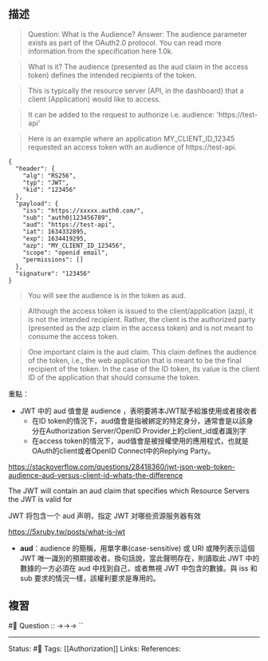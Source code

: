 ## 描述


> Question: What is the Audience?
> Answer:
> The audience parameter exists as part of the OAuth2.0 protocol. You can read more information from the specification here 1.0k.

> What is it?
> The audience (presented as the aud claim in the access token) defines the intended recipients of the token.

> This is typically the resource server (API, in the dashboard) that a client (Application) would like to access.

> It can be added to the request to authorize i.e. audience: 'https://test-api'

> Here is an example where an application MY_CLIENT_ID_12345 requested an access token with an audience of https://test-api.

```
{
  "header": {
    "alg": "RS256",
    "typ": "JWT",
    "kid": "123456"
  },
  "payload": {
    "iss": "https://xxxxx.auth0.com/",
    "sub": "auth0|123456789",
    "aud": "https://test-api",
    "iat": 1634332895,
    "exp": 1634419295,
    "azp": "MY_CLIENT_ID_123456",
    "scope": "openid email",
    "permissions": []
  },
  "signature": "123456"
}
```

> You will see the audience is in the token as aud.

> Although the access token is issued to the client/application (azp), it is not the intended recipient. Rather, the client is the authorized party (presented as the azp claim in the access token) and is not meant to consume the access token.



> One important claim is the aud claim. This claim defines the audience of the token, i.e., the web application that is meant to be the final recipient of the token. In the case of the ID token, its value is the client ID of the application that should consume the token.


重點：
- JWT 中的 aud 值會是 audience ，表明要將本JWT賦予給誰使用或者接收者
	- 在ID token的情況下，aud值會是指被綁定的特定身分，通常會是以該身分在Authorization Server/OpenID Provider上的client_id或者識別字
	- 在access token的情況下，aud值會是被授權使用的應用程式，也就是OAuth的client或者OpenID Connect中的Replying Party。

https://stackoverflow.com/questions/28418360/jwt-json-web-token-audience-aud-versus-client-id-whats-the-difference


The JWT will contain an aud claim that specifies which Resource Servers the JWT is valid for


JWT 将包含一个 aud 声明，指定 JWT 对哪些资源服务器有效

https://5xruby.tw/posts/what-is-jwt

-   **aud**：audience 的簡稱，用單字串(case-sensitive) 或 URI 或陣列表示這個 JWT 唯一識別的預期接收者。換句話說，當此聲明存在，則讀取此 JWT 中的數據的一方必須在 aud 中找到自己，或者無視 JWT 中包含的數據。與 iss 和 sub 要求的情況一樣，該權利要求是專用的。



## 複習
#🧠 Question :: ->->-> ``

---
Status: #🌱 
Tags:
[[Authorization]]
Links:
References: